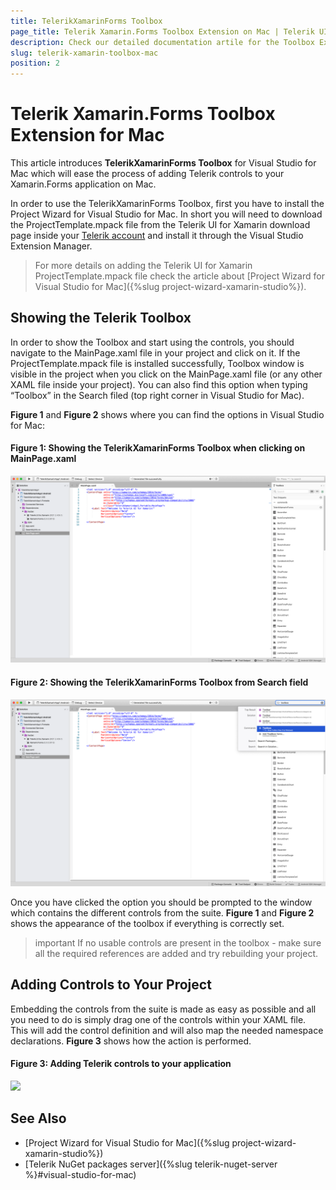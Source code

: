 ```yaml
---
title: TelerikXamarinForms Toolbox
page_title: Telerik Xamarin.Forms Toolbox Extension on Mac | Telerik UI for Xamarin
description: Check our detailed documentation artile for the Toolbox Extension of Telerik UI for Xamarin on Mac. Find all you need to know in Xamarin.Forms instalation and deployment documentation.
slug: telerik-xamarin-toolbox-mac
position: 2
---
```


# Telerik Xamarin.Forms Toolbox Extension for Mac

This article introduces **TelerikXamarinForms Toolbox** for Visual Studio for Mac which will ease the process of adding Telerik controls to your Xamarin.Forms application on Mac. 

In order to use the TelerikXamarinForms Toolbox, first you have to install the Project Wizard for Visual Studio for Mac. In short you will need to download the ProjectTemplate.mpack file from the Telerik UI for Xamarin download page inside your [Telerik account](https://www.telerik.com/account/) and install it through the Visual Studio Extension Manager.

>For more details on adding the Telerik UI for Xamarin ProjectTemplate.mpack file check the article about [Project Wizard for Visual Studio for Mac]({%slug project-wizard-xamarin-studio%}). 

## Showing the Telerik Toolbox

In order to show the Toolbox and start using the controls, you should navigate to the MainPage.xaml file in your project and click on it. If the ProjectTemplate.mpack file is installed successfully, Toolbox window is visible in the project when you click on the MainPage.xaml file (or any other XAML file inside your project). You can also find this option when typing “Toolbox” in the Search filed (top right corner in Visual Studio for Mac).

**Figure 1** and **Figure 2** shows where you can find the options in Visual Studio for Mac:

#### Figure 1: Showing the TelerikXamarinForms Toolbox when clicking on MainPage.xaml 
![](images/enabled_toolbox_mac.png)

#### Figure 2: Showing the TelerikXamarinForms Toolbox from Search field
![](images/search_toolbox_mac.png)

Once you have clicked the option you should be prompted to the window which contains the different controls from the suite. **Figure 1** and **Figure 2** shows the appearance of the toolbox if everything is correctly set.

>important If no usable controls are present in the toolbox - make sure all the required references are added and try rebuilding your project. 

## Adding Controls to Your Project

Embedding the controls from the suite is made as easy as possible and all you need to do is simply drag one of the controls within your XAML file. This will add the control definition and will also map the needed namespace declarations. **Figure 3** shows how the action is performed.

#### Figure 3: Adding Telerik controls to your application
![](images/xamarin_toolbox_mac.gif)

## See Also

- [Project Wizard for Visual Studio for Mac]({%slug project-wizard-xamarin-studio%})
- [Telerik NuGet packages server]({%slug telerik-nuget-server %}#visual-studio-for-mac)
